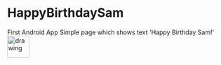 # HappyBirthdaySam
First Android App
Simple page which shows text 'Happy Birthday Sam!'
<img src="https://github.com/beksultancode/HappyBirthdaySam/assets/90905002/b2c11d03-6530-452e-8c2d-43963c681593" alt="drawing" height="50px"/>


